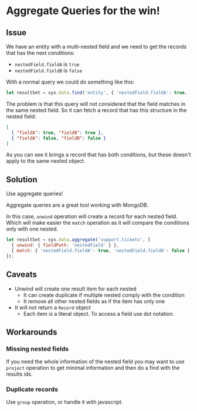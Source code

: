 # Aggregate Queries for the win!

## Issue

We have an entity with a multi-nested field and we need to get the
records that has the next conditions:

- `nestedField.fieldA` is `true`
- `nestedField.fieldB` is `false`

With a normal query we could do something like this:

```js
let resultSet = sys.data.find('entity', { 'nestedField.fieldA': true, 'nested.fieldB': false });
```

The problem is that this query will not considered that the field
matches in the same nested field. So it can fetch a record that has this
structure in the nested field:

```json
[
  { "fieldA": true, "fieldB": true },
  { "fieldA": false, "fieldB": false }
]
```

As you can see it brings a record that has both conditions, but these
doesn't apply to the same nested object.

## Solution

Use aggregate queries!

Aggregate queries are a great tool working with MongoDB.

In this case, `unwind` operation will create a record for each nested
field. Which will make easier the `match` operation as it will compare
the conditions only with one nested.

```js
let resultSet = sys.data.aggregate('support.tickets', [
  { unwind: { fieldPath: 'nestedField' } },
  { match: { 'nestedField.fieldA': true, 'nestedField.fieldB': false } },
]);
```

## Caveats

- Unwind will create one result item for each nested
  - It can create duplicate if multiple nested comply with the condition
  - It remove all other nested fields as if the item has only one
- It will not return a `Record` object
  - Each item is a literal object. To access a field use dot notation.

## Workarounds

### Missing nested fields

If you need the whole information of the nested field you may want to
use `project` operation to get minimal information and then do a find
with the results ids.

### Duplicate records

Use `group` operation, or handle it with javascript.
